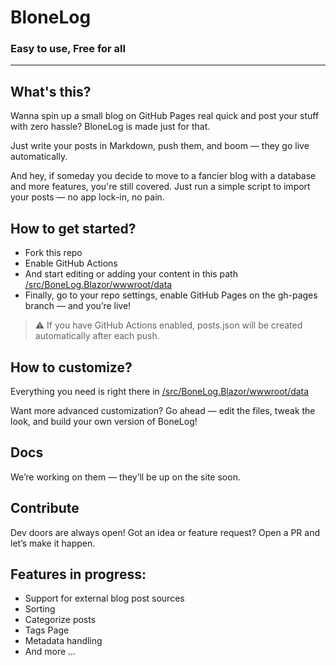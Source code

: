 # BloneLog
### Easy to use, Free for all
---
## What's this?
Wanna spin up a small blog on GitHub Pages real quick and post your stuff with zero hassle?
BloneLog is made just for that.

Just write your posts in Markdown, push them, and boom — they go live automatically.

And hey, if someday you decide to move to a fancier blog with a database and more features, you're still covered. Just run a simple script to import your posts — no app lock-in, no pain.

## How to get started?
- Fork this repo
- Enable GitHub Actions
- And start editing or adding your content in this path
[/src/BoneLog.Blazor/wwwroot/data](/src/BoneLog.Blazor/wwwroot/data)
- Finally, go to your repo settings, enable GitHub Pages on the gh-pages branch — and you’re live!

> ⚠️ If you have GitHub Actions enabled, posts.json will be created automatically after each push.


## How to customize?
Everything you need is right there in
[/src/BoneLog.Blazor/wwwroot/data](/src/BoneLog.Blazor/wwwroot/data)

Want more advanced customization? Go ahead — edit the files, tweak the look, and build your own version of BoneLog!

## Docs
We’re working on them — they’ll be up on the site soon.

## Contribute
Dev doors are always open!
Got an idea or feature request? Open a PR and let’s make it happen.

## Features in progress:
- Support for external blog post sources
- Sorting
- Categorize posts
- Tags Page
- Metadata handling
- And more ... 
